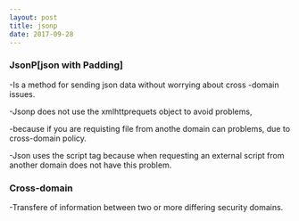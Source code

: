 ```yaml
---
layout: post
title: jsonp
date: 2017-09-28
---
```

### JsonP[json with Padding]

-Is a  method for sending  json data without worrying about cross -domain issues.


-Jsonp does not use  the xmlhttprequets object to  avoid problems,

-because if you are requisting file from anothe domain  can problems, due to cross-domain policy.

-Json uses the script tag because when  requesting  an external script from another domain does not have this problem.


### Cross-domain


-Transfere of information between two or more differing  security domains.
